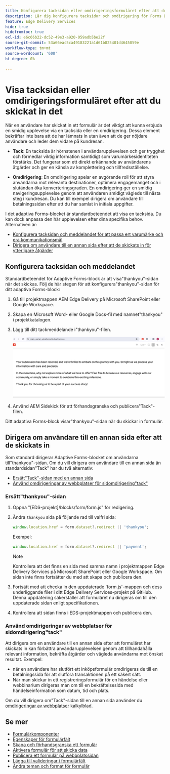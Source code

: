 ```yaml
---
title: Konfigurera tacksidan eller omdirigeringsformuläret efter att du skickat det
description: Lär dig konfigurera tacksidor och omdirigering för Forms Block för att optimera användarupplevelsen och effektivisera användarresorna.
feature: Edge Delivery Services
hide: true
hidefromtoc: true
exl-id: e6c66b22-dc52-49e3-a920-059adb5be22f
source-git-commit: 53a66eac5ca49183221a1d61b825401d4645859e
workflow-type: tm+mt
source-wordcount: '608'
ht-degree: 0%

---
```


# Visa tacksidan eller omdirigeringsformuläret efter att du skickat in det

När en användare har skickat in ett formulär är det viktigt att kunna erbjuda en smidig upplevelse via en tacksida eller en omdirigering. Dessa element bekräftar inte bara att de har lämnats in utan även att de ger nöjdare användare och leder dem vidare på kundresan.

* **Tack**: En tacksida är hörnstenen i användarupplevelsen och ger trygghet och förmedlar viktig information samtidigt som varumärkesidentiteten förstärks. Det fungerar som ett direkt erkännande av användarens åtgärder och ger en känsla av komplettering och tillfredsställelse.

* **Omdirigering**: En omdirigering spelar en avgörande roll för att styra användarna mot relevanta destinationer, optimera engagemanget och i slutändan öka konverteringsgraden. En omdirigering ger en smidig navigeringsupplevelse genom att användaren smidigt vägleds till nästa steg i kundresan. Du kan till exempel dirigera om användare till betalningssidan efter att du har samlat in initiala uppgifter.

I det adaptiva Forms-blocket är standardbeteendet att visa en tacksida. Du kan dock anpassa den här upplevelsen efter dina specifika behov. Alternativen är:

* [Konfigurera tacksidan och meddelandet för att passa ert varumärke och era kommunikationsmål](#configuring-the-thank-you-page-and-message)
* [Dirigera om användare till en annan sida efter att de skickats in för ytterligare åtgärder](#redirect-users-to-another-page-post-submission)

## Konfigurera tacksidan och meddelandet

Standardbeteendet för Adaptive Forms-block är att visa&quot;thankyou&quot;-sidan när det skickas. Följ de här stegen för att konfigurera&quot;thankyou&quot;-sidan för ditt adaptiva Forms-block:

1. Gå till projektmappen AEM Edge Delivery på Microsoft SharePoint eller Google Workspace.
1. Skapa en Microsoft Word- eller Google Docs-fil med namnet&quot;thankyou&quot; i projektkatalogen.
1. Lägg till ditt tackmeddelande i&quot;thankyou&quot;-filen. </br>

   ![Exempel på tacksida](/help/edge/assets/sample-thankyou-page.png)

1. Använd AEM Sidekick för att förhandsgranska och publicera&quot;Tack&quot;-filen.

Ditt adaptiva Forms-block visar&quot;thankyou&quot;-sidan när du skickar in formulär.

## Dirigera om användare till en annan sida efter att de skickats in

Som standard dirigerar Adaptive Forms-blocket om användarna till&quot;thankyou&quot;-sidan. Om du vill dirigera om användare till en annan sida än standardsidan&quot;Tack&quot; har du två alternativ:

* [Ersätt&quot;Tack&quot;-sidan med en annan sida](#replace-the-existing-thankyou-page)
* [Använd omdirigeringar av webbplatser för sidomdirigering&quot;tack&quot;](#use-website-redirects-for-thankyou-page-redirection)

### Ersätt&quot;thankyou&quot;-sidan

1. Öppna &quot;[EDS-projekt]/blocks/form/form.js&quot; för redigering.
1. Ändra `thankyou` sida på följande rad till valfri sida:

   ```JavaScript
   window.location.href = form.dataset?.redirect || 'thankyou';
   ```

   Exempel:

   ```JavaScript
   window.location.href = form.dataset?.redirect || 'payment';
   ```

   >[!NOTE]
   >
   > Kontrollera att det finns en sida med samma namn i projektmappen Edge Delivery Services på Microsoft SharePoint eller Google Workspace. Om sidan inte finns fortsätter du med att skapa och publicera den.

1. Fortsätt med att checka in den uppdaterade &#39;form.js&#39;-mappen och dess underliggande filer i ditt Edge Delivery Services-projekt på GitHub. Denna uppdatering säkerställer att formuläret nu dirigeras om till den uppdaterade sidan enligt specifikationen.

1. Kontrollera att sidan finns i EDS-projektmappen och publicera den.


### Använd omdirigeringar av webbplatser för sidomdirigering&quot;tack&quot;

Att dirigera om en användare till en annan sida efter att formuläret har skickats in kan förbättra användarupplevelsen genom att tillhandahålla relevant information, bekräfta åtgärder och vägleda användarna mot önskat resultat. Exempel:

* när en användare har slutfört ett inköpsformulär omdirigeras de till en betalningssida för att slutföra transaktionen på ett säkert sätt.
* När man skickar in ett registreringsformulär för en händelse eller webbinarium dirigeras man om till en bekräftelsesida med händelseinformation som datum, tid och plats.

Om du vill dirigera om&quot;Tack&quot;-sidan till en annan sida använder du [omdirigeringar av webbplatser](https://www.aem.live/docs/redirects) kalkylblad.


## Se mer

* [Formulärkomponenter](/help/edge/docs/forms/form-components.md)
* [Egenskaper för formulärfält](/help/edge/docs/forms/eds-form-field-properties)
* [Skapa och förhandsgranska ett formulär](/help/edge/docs/forms/create-forms.md)
* [Aktivera formulär för att skicka data](/help/edge/docs/forms/submit-forms.md)
* [Publicera ett formulär på webbplatssidan](/help/edge/docs/forms/publish-forms.md)
* [Lägga till valideringar i formulärfält](/help/edge/docs/forms/validate-forms.md)
* [Ändra teman och format för formulär](/help/edge/docs/forms/style-theme-forms.md)
